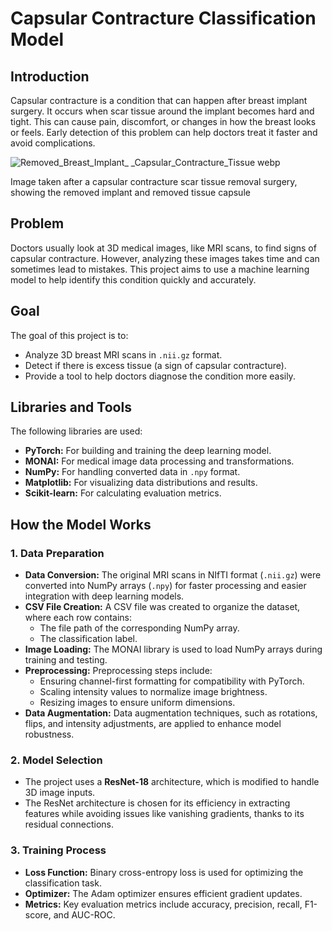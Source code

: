 # Capsular Contracture Classification Model

## Introduction
Capsular contracture is a condition that can happen after breast implant surgery. It occurs when scar tissue around the implant becomes hard and tight. This can cause pain, discomfort, or changes in how the breast looks or feels. Early detection of this problem can help doctors treat it faster and avoid complications.

![Removed_Breast_Implant_ _Capsular_Contracture_Tissue webp](https://github.com/user-attachments/assets/4e7dcd2e-59af-4e24-bf2d-aede74e20848)

Image taken after a capsular contracture scar tissue removal surgery, showing the removed implant and removed tissue capsule

## Problem
Doctors usually look at 3D medical images, like MRI scans, to find signs of capsular contracture. However, analyzing these images takes time and can sometimes lead to mistakes. This project aims to use a machine learning model to help identify this condition quickly and accurately.

## Goal
The goal of this project is to:
- Analyze 3D breast MRI scans in `.nii.gz` format.
- Detect if there is excess tissue (a sign of capsular contracture).
- Provide a tool to help doctors diagnose the condition more easily.

## Libraries and Tools
The following libraries are used:
- **PyTorch:** For building and training the deep learning model.
- **MONAI:** For medical image data processing and transformations.
- **NumPy:** For handling converted data in `.npy` format.
- **Matplotlib:** For visualizing data distributions and results.
- **Scikit-learn:** For calculating evaluation metrics.


## How the Model Works

### 1. Data Preparation
- **Data Conversion:** The original MRI scans in NIfTI format (`.nii.gz`) were converted into NumPy arrays (`.npy`) for faster processing and easier integration with deep learning models.
- **CSV File Creation:** A CSV file was created to organize the dataset, where each row contains:
  - The file path of the corresponding NumPy array.
  - The classification label.
- **Image Loading:** The MONAI library is used to load NumPy arrays during training and testing.
- **Preprocessing:** Preprocessing steps include:
  - Ensuring channel-first formatting for compatibility with PyTorch.
  - Scaling intensity values to normalize image brightness.
  - Resizing images to ensure uniform dimensions.
- **Data Augmentation:** Data augmentation techniques, such as rotations, flips, and intensity adjustments, are applied to enhance model robustness.

### 2. Model Selection
- The project uses a **ResNet-18** architecture, which is modified to handle 3D image inputs.
- The ResNet architecture is chosen for its efficiency in extracting features while avoiding issues like vanishing gradients, thanks to its residual connections.

### 3. Training Process
- **Loss Function:** Binary cross-entropy loss is used for optimizing the classification task.
- **Optimizer:** The Adam optimizer ensures efficient gradient updates.
- **Metrics:** Key evaluation metrics include accuracy, precision, recall, F1-score, and AUC-ROC.

